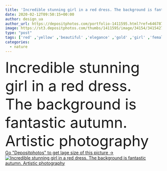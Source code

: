 ```yaml
---
title: 'Incredible stunning girl in a red dress. The background is fantastic autumn. Artistic photography.'
date: 2020-02-12T09:50:15+00:00
author: design_ua
author_url: https://depositphotos.com/portfolio-1411595.html?ref=64678756
image: https://st3.depositphotos.com/thumbs/1411595/image/34154/341542770/api_thumb_450.jpg?forcejpeg=true
type: "post"
tags: ['red' ,'yellow' ,'beautiful' ,'elegance' ,'gold' ,'girl' ,'female' ,'young' ,'beauty' ,'park' ,'model' ,'field' ,'joy' ,'nature' ,'outdoor' ,'autumn' ,'portrait' ,'leaves' ,'caucasian' ,'hair' ,'light' ,'tree' ,'fall' ,'face' ,'fashion' ,'back' ,'sunset' ,'pretty' ,'elegant' ,'romantic' ,'evening' ,'woman' ,'forest' ,'glowing' ,'magic' ,'blonde' ,'long' ,'lady' ,'haired' ,'dress' ,'enjoying' ,'princess' ,'costume' ,'checkered' ,'boke' ,'Indian summer' ,'beautiful smile' ,'autumn wreath' ]
categories: 
  - nature
---
```

<div aling="center">
            <font size="60"> Incredible stunning girl in a red dress. The background is fantastic autumn. Artistic photography</font>   
</div>
<div>
    <a href='https://st3.depositphotos.com/thumbs/1411595/image/34154/341542770/api_thumb_450.jpg?forcejpeg=true?ref=64678756' target=_blank > Go "Depositphotos" to get lage size of this picture ->
        <img href='https://st3.depositphotos.com/thumbs/1411595/image/34154/341542770/api_thumb_450.jpg?forcejpeg=true?ref=64678756' src='https://st3.depositphotos.com/1411595/34154/i/950/depositphotos_341542770-stock-photo-incredible-stunning-girl-in-a.jpg?forcejpeg=true' alt='Incredible stunning girl in a red dress. The background is fantastic autumn. Artistic photography' >
    </a>
</div>

